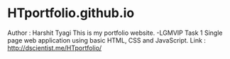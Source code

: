 # HTportfolio.github.io
 Author : Harshit Tyagi
 This is my portfolio website.
 -LGMVIP Task 1 
 Single page web application using basic HTML, CSS and JavaScript.
 Link : http://dscientist.me/HTportfolio/
